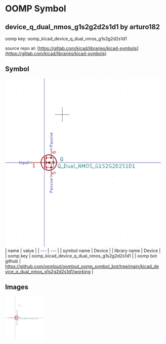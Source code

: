 # OOMP Symbol  
## device_q_dual_nmos_g1s2g2d2s1d1  by arturo182  
  
oomp key: oomp_kicad_device_q_dual_nmos_g1s2g2d2s1d1  
  
source repo at: [https://gitlab.com/kicad/libraries/kicad-symbols](https://gitlab.com/kicad/libraries/kicad-symbols)  
## Symbol  
  
[![working.png](working_600.png)](working.png)  
| name | value | 
| --- | --- | 
| symbol name | Device | 
| library name | Device | 
| oomp key | oomp_kicad_device_q_dual_nmos_g1s2g2d2s1d1 | 
| oomp bot github | https://github.com/oomlout/oomlout_oomp_symbol_bot/tree/main/kicad_device_q_dual_nmos_g1s2g2d2s1d1/working | 
## Images  
  
[![working.png](working_140.png)](working.png)  
